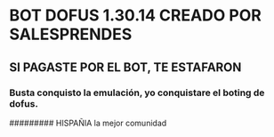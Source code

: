 # BOT DOFUS 1.30.14 CREADO POR SALESPRENDES
## SI PAGASTE POR EL BOT, TE ESTAFARON

### Busta conquisto la emulación, yo conquistare el boting de dofus.
######### HISPAÑIA la mejor comunidad